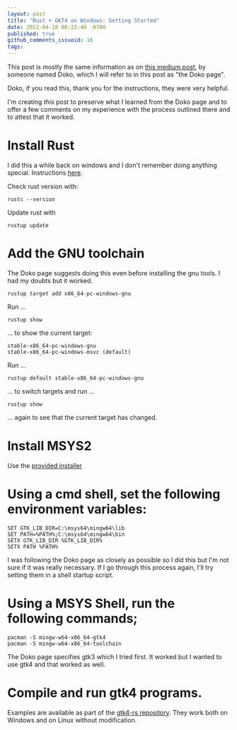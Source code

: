 ```yaml
---
layout: post
title: "Rust + GKT4 on Windows: Getting Started"
date: 2022-04-10 06:23:40 -0700
published: true
github_comments_issueid: 16
tags:
---
```


This post is mostly the same information as on [this medium post](https://doko-demo-doa.medium.com/rust-gtk-on-windows-getting-started-14aa2d7c825d), by someone named Doko, which I will refer to in this post as "the Doko page".

Doko, if you read this, thank you for the instructions, they were very helpful.  

I'm creating *this* post to preserve what I learned from the Doko page and to offer a few comments on my experience with the process outlined there and to attest that it worked.

#  Install Rust

I did this a while back on windows and I don't remember doing anything special.  Instructions [here](https://www.rust-lang.org/tools/install).

Check rust version with:
```
rustc --version
```

Update rust with
```
rustup update
```

# Add the GNU toolchain

The Doko page suggests doing this even before installing the gnu tools.  I had my doubts but it worked.

```
rustup target add x86_64-pc-windows-gnu
```

Run ...

```
rustup show
```

... to show the current target:

```
stable-x86_64-pc-windows-gnu
stable-x86_64-pc-windows-msvc (default)
```

Run ...

```
rustup default stable-x86_64-pc-windows-gnu
```

... to switch targets and run ...

```
rustup show
```
... again to see that the current target has changed.

# Install MSYS2 
Use the [provided installer](https://www.msys2.org/)

# Using a cmd shell, set the following environment variables:

```
SET GTK_LIB_DIR=C:\msys64\mingw64\lib
SET PATH=%PATH%;C:\msys64\mingw64\bin
SETX GTK_LIB_DIR %GTK_LIB_DIR%
SETX PATH %PATH%
```

I was following the Doko page as closely as possible so I did this but I'm not sure if it was really necessary.  If I go through this process again, I'll try setting them in a shell startup script.


#  Using a MSYS Shell, run the following commands;
```
pacman -S mingw-w64-x86_64-gtk4
pacman -S mingw-w64-x86_64-toolchain
```

The Doko page specifies gtk3 which I tried first. It worked but I wanted to use gtk4 and that worked as well.

#   Compile and run gtk4 programs.
Examples are available as part of the [gtk4-rs repository](https://github.com/gtk-rs/gtk4-rs).
They work both on Windows and on Linux without modification.

